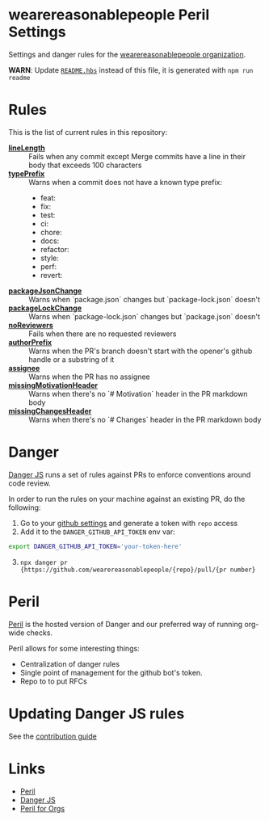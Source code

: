 # wearereasonablepeople Peril Settings

Settings and danger rules for the [wearereasonablepeople organization](https://github.com/wearereasonablepeople).

**WARN**: Update [`README.hbs`]() instead of this file, it is generated with `npm run readme`

# Rules

This is the list of current rules in this repository:

<dl>
<dt>
  <a href="org/all-prs.js#70"><strong>lineLength</strong></a>
</dt>
<dd>
  Fails when any commit except Merge commits have a line in their body that exceeds 100 characters
</dd>
<dt>
  <a href="org/all-prs.js#99"><strong>typePrefix</strong></a>
</dt>
<dd>
  Warns when a commit does not have a known type prefix:

  - feat:
  - fix:
  - test:
  - ci:
  - chore:
  - docs:
  - refactor:
  - style:
  - perf:
  - revert:
</dd>
<dt>
  <a href="org/all-prs.js#127"><strong>packageJsonChange</strong></a>
</dt>
<dd>
  Warns when `package.json` changes but `package-lock.json` doesn't
</dd>
<dt>
  <a href="org/all-prs.js#135"><strong>packageLockChange</strong></a>
</dt>
<dd>
  Warns when `package-lock.json` changes but `package.json` doesn't
</dd>
<dt>
  <a href="org/all-prs.js#156"><strong>noReviewers</strong></a>
</dt>
<dd>
  Fails when there are no requested reviewers
</dd>
<dt>
  <a href="org/all-prs.js#164"><strong>authorPrefix</strong></a>
</dt>
<dd>
  Warns when the PR's branch doesn't start with the opener's github handle or a substring of it
</dd>
<dt>
  <a href="org/all-prs.js#173"><strong>assignee</strong></a>
</dt>
<dd>
  Warns when the PR has no assignee
</dd>
<dt>
  <a href="org/all-prs.js#186"><strong>missingMotivationHeader</strong></a>
</dt>
<dd>
  Warns when there's no `# Motivation` header in the PR markdown body
</dd>
<dt>
  <a href="org/all-prs.js#194"><strong>missingChangesHeader</strong></a>
</dt>
<dd>
  Warns when there's no `# Changes` header in the PR markdown body
</dd>
</dl>

# Danger

[Danger JS][] runs a set of rules against PRs to enforce conventions around code review.

In order to run the rules on your machine against an existing PR, do the following:

1. Go to your [github settings](https://github.com/settings/tokens) and generate a token with `repo` access
2. Add it to the `DANGER_GITHUB_API_TOKEN` env var:
```bash
export DANGER_GITHUB_API_TOKEN='your-token-here'
```

3. `npx danger pr {https://github.com/wearereasonablepeople/{repo}/pull/{pr number}`

# Peril

[Peril][] is the hosted version of Danger and our preferred way of running org-wide checks.

Peril allows for some interesting things:

- Centralization of danger rules
- Single point of management for the github bot's token.
- Repo to to put RFCs

# Updating Danger JS rules
See the [contribution guide](./CONTRIBUTING.md#updating-rules)

# Links

- [Peril][]
- [Danger JS][]
- [Peril for Orgs](https://github.com/danger/peril/blob/master/docs/setup_for_org.md)

[Peril]: https://github.com/danger/peril
[Danger JS]: http://danger.systems/js/
